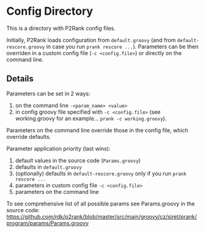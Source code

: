 Config Directory
================

This is a directory with P2Rank config files.

Initially, P2Rank loads configuration from `default.groovy` (and from `default-rescore.groovy` in case you run `prank rescore ...`).
Parameters can be then overriden in a custom config file (`-c <config.file>`) or directly on the command line.

## Details

Parameters can be set in 2 ways:
1. on the command line `-<param_name> <value>`
2. in config groovy file specified with `-c <config.file>` (see working.groovy for an example... `prank -c working.groovy`). 

Parameters on the command line override those in the config file, which override defaults.

Parameter application priority (last wins):
1. default values in the source code (`Params.groovy`)
2. defaults in `default.groovy`
3. (optionally) defaults in `default-rescore.groovy` only if you run `prank rescore ...`
4. parameters in custom config file `-c <config.file>`
5. parameters on the command line

To see comprehensive list of all possible params see Params.groovy in the source code:
https://github.com/rdk/p2rank/blob/master/src/main/groovy/cz/siret/prank/program/params/Params.groovy
